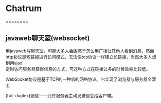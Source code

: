 # Chatrum
========
## javaweb聊天室(websocket)

用javaweb写聊天室，可能大多人会困惑于怎么用广播让其他人看到消息，然而http协议是短链接进行访问模式，无法像tcp协议一样建立长链接，当然大多人想到用ajax</br>
定时访问服务器获得信息的方式，可这种方式在链接过多的时候效率比较低。

WebSocket协议是基于TCP的一种新的网络协议。它实现了浏览器与服务器全双工

(full-duplex)通信——允许服务器主动发送信息给客户端。
